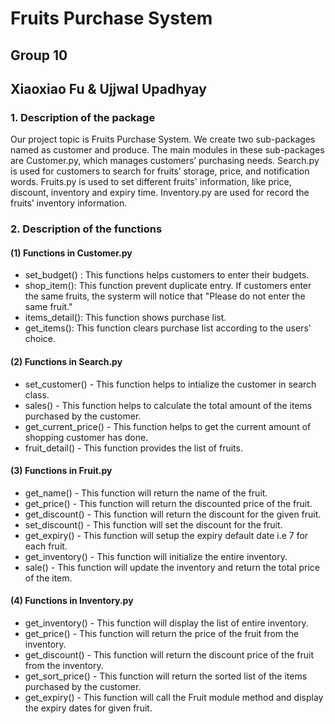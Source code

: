 # Fruits Purchase System 
## Group 10 
## Xiaoxiao Fu & Ujjwal Upadhyay
### 1. Description of the package
Our project topic is Fruits Purchase System. We create two sub-packages named as customer and produce. The main modules in these sub-packages are Customer.py, which manages customers’ purchasing needs. Search.py is used for customers to search for fruits’ storage, price, and notification words. Fruits.py is used to set different fruits' information, like price, discount, inventory and expiry time. Inventory.py are used for record the fruits’ inventory information.

### 2. Description of the functions
#### (1) Functions in Customer.py
* set_budget() : This functions helps customers to enter their budgets.
* shop_item(): This function prevent duplicate entry. If customers enter the same fruits, the systerm will notice that "Please do not enter the same fruit."
* items_detail(): This function shows purchase list.
* get_items(): This function clears purchase list according to the users' choice.
#### (2) Functions in Search.py
* set_customer() - This function helps to intialize the customer in search class.
* sales() - This function helps to calculate the total amount of the items purchased by the customer.
* get_current_price() - This function helps to get the current amount of shopping customer has done.
* fruit_detail() - This function provides the list of fruits.
#### (3) Functions in Fruit.py
* get_name() - This function will return the name of the fruit.
* get_price() - This function will return the discounted price of the fruit.
* get_discount() - This function will return the discount for the given fruit.
* set_discount() - This function will set the discount for the fruit.
* get_expiry() - This function will setup the expiry default date i.e 7 for each fruit.
* get_inventory() - This function will initialize the entire inventory.
* sale() - This function will update the inventory and return the total price of the item.

#### (4) Functions in Inventory.py
* get_inventory() - This function will display the list of entire inventory.
* get_price() - This function will return the price of the fruit from the inventory.
* get_discount() - This function will return the discount price of the fruit from the inventory.
* get_sort_price() - This function will return the sorted list of the items purchased by the customer.
* get_expiry() - This function will call the Fruit module method and display the expiry dates for given fruit.
